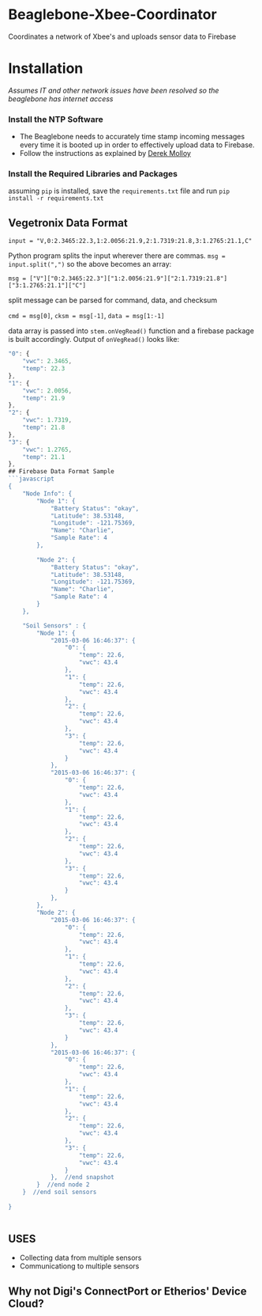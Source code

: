 # Beaglebone-Xbee-Coordinator
Coordinates a network of Xbee's and uploads sensor data to Firebase

# Installation
*Assumes IT and other network issues have been resolved so the beaglebone has internet access*

### Install the NTP Software
* The Beaglebone needs to accurately time stamp incoming messages every time it is booted up in order to effectively upload data to Firebase.
* Follow the instructions as explained by [Derek Molloy](http://derekmolloy.ie/automatically-setting-the-beaglebone-black-time-using-ntp/)

### Install the Required Libraries and Packages
assuming `pip` is installed, save the `requirements.txt` file and run `pip install -r requirements.txt`

## Vegetronix Data Format
`input = "V,0:2.3465:22.3,1:2.0056:21.9,2:1.7319:21.8,3:1.2765:21.1,C"`

Python program splits the input wherever there are commas. `msg = input.split(",")` so the above becomes an array: 

`msg = ["V"]["0:2.3465:22.3"]["1:2.0056:21.9"]["2:1.7319:21.8"]["3:1.2765:21.1"]["C"]`

split message can be parsed for command, data, and checksum

`cmd = msg[0]`,
`cksm = msg[-1]`,
`data = msg[1:-1]`

data array is passed into `stem.onVegRead()` function and a firebase package is built accordingly.  Output of `onVegRead()` looks like: 

```javascript
"0": {
    "vwc": 2.3465,
    "temp": 22.3
},
"1": {
    "vwc": 2.0056,
    "temp": 21.9
},
"2": {
    "vwc": 1.7319,
    "temp": 21.8
},
"3": {
    "vwc": 1.2765,
    "temp": 21.1
},	
## Firebase Data Format Sample
```javascript
{	
	"Node Info": {
		"Node 1": {
			"Battery Status": "okay",
			"Latitude": 38.53148,
			"Longitude": -121.75369,
			"Name": "Charlie",
			"Sample Rate": 4
		},
		
		"Node 2": {
			"Battery Status": "okay",
			"Latitude": 38.53148,
			"Longitude": -121.75369,
			"Name": "Charlie",
			"Sample Rate": 4
		}
	},

	"Soil Sensors" : { 
		"Node 1": {
			"2015-03-06 16:46:37": {
				"0": {
					"temp": 22.6,
					"vwc": 43.4
				},
				"1": {
					"temp": 22.6,
					"vwc": 43.4
				},
				"2": {
					"temp": 22.6,
					"vwc": 43.4
				},
				"3": {
					"temp": 22.6,
					"vwc": 43.4
				}
			},
			"2015-03-06 16:46:37": {
				"0": {
					"temp": 22.6,
					"vwc": 43.4
				},
				"1": {
					"temp": 22.6,
					"vwc": 43.4
				},
				"2": {
					"temp": 22.6,
					"vwc": 43.4
				},
				"3": {
					"temp": 22.6,
					"vwc": 43.4
				}
			},
		},
		"Node 2": {
			"2015-03-06 16:46:37": {
				"0": {
					"temp": 22.6,
					"vwc": 43.4
				},
				"1": {
					"temp": 22.6,
					"vwc": 43.4
				},
				"2": {
					"temp": 22.6,
					"vwc": 43.4
				},
				"3": {
					"temp": 22.6,
					"vwc": 43.4
				}
			},
			"2015-03-06 16:46:37": {
				"0": {
					"temp": 22.6,
					"vwc": 43.4
				},
				"1": {
					"temp": 22.6,
					"vwc": 43.4
				},
				"2": {
					"temp": 22.6,
					"vwc": 43.4
				},
				"3": {
					"temp": 22.6,
					"vwc": 43.4
				}
			},  //end snapshot
		}  //end node 2
	}  //end soil sensors
	
}
	
```

## USES
* Collecting data from multiple sensors
* Communicationg to multiple sensors

## Why not Digi's ConnectPort or Etherios' Device Cloud?

